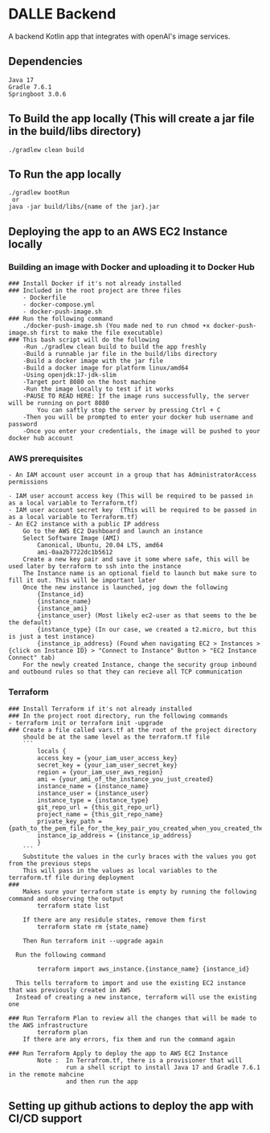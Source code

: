 # DALLE Backend

A backend Kotlin app that integrates with openAI's image services.

## Dependencies
    Java 17
    Gradle 7.6.1
    Springboot 3.0.6

## To Build the app locally (This will create a jar file in the build/libs directory)
    ./gradlew clean build

## To Run the app locally
    ./gradlew bootRun
     or
    java -jar build/libs/{name of the jar}.jar

## Deploying the app to an AWS EC2 Instance locally

###  Building an image with Docker and uploading it to Docker Hub

    ### Install Docker if it's not already installed
    ### Included in the root project are three files
        - Dockerfile
        - docker-compose.yml
        - docker-push-image.sh
    ### Run the following command
        ./docker-push-image.sh (You made ned to run chmod +x docker-push-image.sh first to make the file executable)
    ### This bash script will do the following
        -Run ./gradlew clean build to build the app freshly
        -Build a runnable jar file in the build/libs directory
        -Build a docker image with the jar file
        -Build a docker image for platform linux/amd64
        -Using openjdk:17-jdk-slim
        -Target port 8080 on the host machine
        -Run the image locally to test if it works
        -PAUSE TO READ HERE: If the image runs successfully, the server will be running on port 8080
            You can saftly stop the server by pressing Ctrl + C
        -Then you will be prompted to enter your docker hub username and password
        -Once you enter your credentials, the image will be pushed to your docker hub account

### AWS prerequisites
    - An IAM account user account in a group that has AdministratorAccess permissions
    
    - IAM user account access key (This will be required to be passed in as a local variable to Terraform.tf)
    - IAM user account secret key  (This will be required to be passed in as a local variable to Terraform.tf)
    - An EC2 instance with a public IP address
        Go to the AWS EC2 Dashboard and launch an instance
        Select Software Image (AMI)
            Canonical, Ubuntu, 20.04 LTS, amd64 
            ami-0aa2b7722dc1b5612
        Create a new key pair and save it some where safe, this will be used later by terraform to ssh into the instance
        The Instance name is an optional field to launch but make sure to fill it out. This will be important later
        Once the new instance is launched, jog down the following
            {Instance_id}
            {instance_name}
            {instance_ami}
            {instance_user} (Most likely ec2-user as that seems to the be the default)
            {instance_type} (In our case, we created a t2.micro, but this is just a test instance)
            {instance_ip_address} (Found when navigating EC2 > Instances > {click on Instance ID} > "Connect to Instance" Button > "EC2 Instance Connect" tab)
        For the newly created Instance, change the security group inbound and outbound rules so that they can recieve all TCP communication


### Terraform
    ### Install Terraform if it's not already installed
    ### In the project root directory, run the following commands
    - terraform init or terraform init -upgrade
    ### Create a file called vars.tf at the root of the project directory
        should be at the same level as the terraform.tf file
        ```
            locals {
            access_key = {your_iam_user_access_key}
            secret_key = {your_iam_user_secret_key}
            region = {your_iam_user_aws_region}
            ami = {your_ami_of_the_instance_you_just_created}
            instance_name = {instance_name}
            instance_user = {instance_user}
            instance_type = {instance_type}
            git_repo_url = {this_git_repo_url}
            project_name = {this_git_repo_name} 
            private_key_path = {path_to_the_pem_file_for_the_key_pair_you_created_when_you_created_the_instance}
            instance_ip_address = {instance_ip_address}
            }
        ```
        Substitute the values in the curly braces with the values you got from the previous steps
        This will pass in the values as local variables to the terraform.tf file during deployment
    ### 
        Makes sure your terraform state is empty by running the following command and observing the output
            terraform state list

        If there are any residule states, remove them first
            terraform state rm {state_name}

        Then Run terraform init --upgrade again

      Run the following command

            terraform import aws_instance.{instance_name} {instance_id}

      This tells terraform to import and use the existing EC2 instance that was previously created in AWS
      Instead of creating a new instance, terraform will use the existing one

    ### Run Terraform Plan to review all the changes that will be made to the AWS infrastructure
            terraform plan
        If there are any errors, fix them and run the command again

    ### Run Terraform Apply to deploy the app to AWS EC2 Instance
            Note :  In Terrafrom.tf, there is a provisioner that will 
                    run a shell script to install Java 17 and Gradle 7.6.1 in the remote mahcine
                    and then run the app

## Setting up github actions to deploy the app with CI/CD support
    